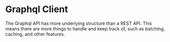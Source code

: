 
# Graphql Client
The Graphql API has more underlying structure than a REST API. This means there are more things to handle and keep track of, such as batching, caching, and other features. 
